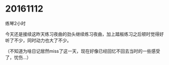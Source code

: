 # 20161112

练琴2小时

今天还是接续这昨天练习夜曲的劲头继续练习夜曲，加上踏板练习之后顿时觉得好听了不少，同时动力也大了不少。

（不知道为啥日记居然miss了这一天，现在好像已经回忆不回去当时的一些感受了，忧伤...）
